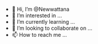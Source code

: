 - 👋 Hi, I’m @Newwattana
- 👀 I’m interested in ...
- 🌱 I’m currently learning ...
- 💞️ I’m looking to collaborate on ...
- 📫 How to reach me ...

<!---
Newwattana/Newwattana is a ✨ special ✨ repository because its `README.md` (this file) appears on your GitHub profile.
You can click the Preview link to take a look at your changes.
--->
